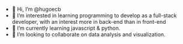 - 👋 Hi, I’m @hugoecb
- 👀 I’m interested in learning programming to develop as a full-stack developer, with an interest more in back-end than in front-end
- 🌱 I’m currently learning javascript & python.
- 💞️ I’m looking to collaborate on data analysis and visualization.

<!---
Asi se comenta en el Github!
--->
